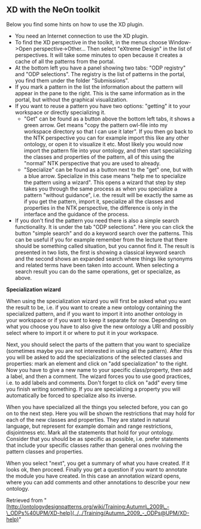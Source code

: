 ##   XD with the NeOn toolkit


Below you find some hints on how to use the XD plugin.



* You need an Internet connection to use the XD plugin.
* To find the XD perspective in the toolkit, in the menus choose Window->Open perspective->Other... Then select "eXtreme Design" in the list of perspectives. It will take some minutes to open because it creates a cache of all the patterns from the portal.
* At the bottom left you have a panel showing two tabs: "ODP registry" and "ODP selections". The registry is the list of patterns in the portal, you find them under the folder "Submissions".
* If you mark a pattern in the list the information about the pattern will appear in the pane to the right. This is the same information as in the portal, but without the graphical visualization.
* If you want to reuse a pattern you have two options: "getting" it to your workspace or directly specializing it.
	+ "Get" can be found as a button above the bottom left tabs, it shows a green arrow. Get means "copy the pattern owl-file into my workspace directory so that I can use it later". If you then go back to the NTK perspective you can for example import this like any other ontology, or open it to visualize it etc. Most likely you would now import the pattern file into your ontology, and then start specializing the classes and properties of the pattern, all of this using the "normal" NTK perspective that you are used to already.
	+ "Specialize" can be found as a button next to the "get" one, but with a blue arrow. Specialize in this case means "help me to specialize the pattern using a wizard". This opens a wizard that step by step takes you through the same process as when you specialize a pattern "without guidance", i.e. the result will be exactly the same as if you get the pattern, import it, specialize all the classes and properties in the NTK perspective, the difference is only in the interface and the guidance of the process.
* If you don't find the pattern you need there is also a simple search functionality. It is under the tab "ODP selections". Here you can click the button "simple search" and do a keyword search over the patterns. This can be useful if you for example remember from the lecture that there should be something called situation, but you cannot find it. The result is presented in two lists, the first is showing a classical keyword search and the second shows an expanded search where things like synonyms and related terms have been taken into account. When selecting a search result you can do the same operations, get or specialize, as above.


  

__Specialization wizard__


When using the specialization wizard you will first be asked what you want the result to be, i.e. if you want to create a new ontology containing the specialized pattern, and if you want to import it into another ontology in your workspace or if you want to keep it separate for now. Depending on what you choose you have to also give the new ontology a URI and possibly select where to import it or where to put it in your workspace. 


Next, you should select the parts of the pattern that you want to specialize (sometimes maybe you are not interested in using all the pattern). After this you will be asked to add the specializations of the selected classes and properties: mark an element and click on "add specialization" to the right. Now you have to give a new name to your specific class/property, then add a label, and then a comment. The wizard forces you to use good practices, i.e. to add labels and comments. Don't forget to click on "add" every time you finish writing something. If you are specializing a property you will automatically be forced to specialize also its inverse. 


When you have specialized all the things you selected before, you can go on to the next step. Here you will be shown the restrictions that may hold for each of the new classes and properties. They are stated in natural language, but represent for example domain and range restrictions, disjointness etc. Mark all the statements that hold for your ontology. Consider that you should be as specific as possible, i.e. prefer statements that include your specific classes rather than general ones nvolving the pattern classes and properties. 


When you select "next", you get a summary of what you have created. If it looks ok, then proceed. Finally you get a question if you want to annotate the module you have created. In this case an annotation wizard opens, where you can add comments and other annotations to describe your new ontology.





Retrieved from "[http://ontologydesignpatterns.org/wiki/Training:Autumn\_2009\_-\_ODPs%40UPM/XD-help](../../Training/Autumn_2009_-_ODPs@UPM/XD-help)"